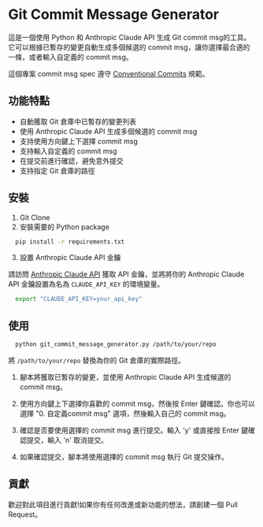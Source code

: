 # Git Commit Message Generator

這是一個使用 Python 和 Anthropic Claude API 生成 Git commit msg的工具。它可以根據已暫存的變更自動生成多個候選的 commit
msg，讓你選擇最合適的一條，或者輸入自定義的 commit msg。

這個專案 commit msg spec 遵守 [Conventional Commits](https://www.conventionalcommits.org/en/v1.0.0/) 規範。

## 功能特點

- 自動獲取 Git 倉庫中已暫存的變更列表
- 使用 Anthropic Claude API 生成多個候選的 commit msg
- 支持使用方向鍵上下選擇 commit msg
- 支持輸入自定義的 commit msg
- 在提交前進行確認，避免意外提交
- 支持指定 Git 倉庫的路徑

## 安裝

1. Git Clone
2. 安裝需要的 Python package

```bash
  pip install -r requirements.txt
```

3. 設置 Anthropic Claude API 金鑰

請訪問 [Anthropic Claude API](https://claude.anthropic.com/) 獲取 API 金鑰，並將將你的 Anthropic Claude API
金鑰設置為名為 `CLAUDE_API_KEY` 的環境變量。

```bash
  export "CLAUDE_API_KEY=your_api_key"
```

## 使用

```bash
  python git_commit_message_generator.py /path/to/your/repo
```

將 `/path/to/your/repo` 替換為你的 Git 倉庫的實際路徑。

1. 腳本將獲取已暫存的變更，並使用 Anthropic Claude API 生成候選的 commit msg。

2. 使用方向鍵上下選擇你喜歡的 commit msg，然後按 Enter 鍵確認。你也可以選擇 "0. 自定義commit msg" 選項，然後輸入自己的 commit msg。

3. 確認是否要使用選擇的 commit msg 進行提交。輸入 'y' 或直接按 Enter 鍵確認提交，輸入 'n' 取消提交。

4. 如果確認提交，腳本將使用選擇的 commit msg 執行 Git 提交操作。

## 貢獻

歡迎對此項目進行貢獻!如果你有任何改進或新功能的想法，請創建一個 Pull Request。
